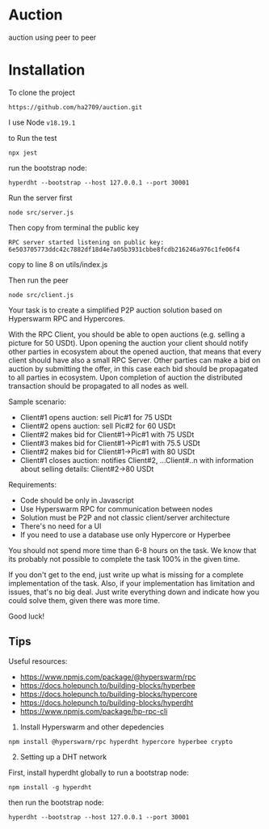 # Auction
auction using peer to peer

# Installation 

To clone the project 

`https://github.com/ha2709/auction.git`

I use Node `v18.19.1`

to Run the test

`npx jest`


run the bootstrap node:

`hyperdht --bootstrap --host 127.0.0.1 --port 30001`

Run the server first

`node src/server.js`

Then copy from terminal the public key

`RPC server started listening on public key: 6e503705773ddc42c7882df18d4e7a05b3931cbbe8fcdb216246a976c1fe06f4`

copy to line 8 on utils/index.js

Then run the peer 

`node src/client.js`




Your task is to create a simplified P2P auction solution based on Hyperswarm RPC and Hypercores.

With the RPC Client, you should be able to open auctions (e.g. selling a picture for 50 USDt). Upon opening the auction 
your client should notify other parties in ecosystem about the opened auction, that means that every client should 
have also a small RPC Server. Other parties can make a bid on auction by submitting the offer, in this case each bid
should be propagated to all parties in ecosystem. Upon completion of auction the distributed transaction should be 
propagated to all nodes as well.

Sample scenario:
- Client#1 opens auction: sell Pic#1 for 75 USDt
- Client#2 opens auction: sell Pic#2 for 60 USDt
- Client#2 makes bid for Client#1->Pic#1 with 75 USDt
- Client#3 makes bid for Client#1->Pic#1 with 75.5 USDt
- Client#2 makes bid for Client#1->Pic#1 with 80 USDt
- Client#1 closes auction: notifies Client#2, ...Client#..n with information about selling details: Client#2->80 USDt

Requirements:
- Code should be only in Javascript
- Use Hyperswarm RPC for communication between nodes
- Solution must be P2P and not classic client/server architecture
- There's no need for a UI
- If you need to use a database use only Hypercore or Hyperbee

You should not spend more time than 6-8 hours on the task. We know that its probably not possible to complete the task 100% in the given time.

If you don't get to the end, just write up what is missing for a complete implementation of the task. Also, if your implementation has limitation and issues, that's no big deal. Just write everything down and indicate how you could solve them, given there was more time.

Good luck!

## Tips

Useful resources:
- https://www.npmjs.com/package/@hyperswarm/rpc
- https://docs.holepunch.to/building-blocks/hyperbee
- https://docs.holepunch.to/building-blocks/hypercore
- https://docs.holepunch.to/building-blocks/hyperdht
- https://www.npmjs.com/package/hp-rpc-cli

1. Install Hyperswarm and other depedencies
 
 `npm install @hyperswarm/rpc hyperdht hypercore hyperbee crypto`

2. Setting up a DHT network

First, install hyperdht globally to run a bootstrap node:

`npm install -g hyperdht`

then run the bootstrap node:

`hyperdht --bootstrap --host 127.0.0.1 --port 30001`